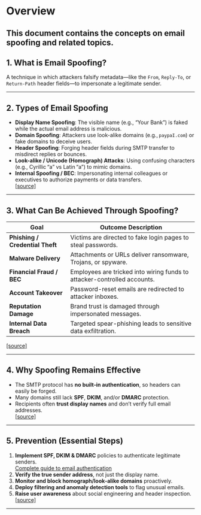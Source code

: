 # Overview

This document contains the concepts on **email spoofing** and related topics.
---

## 1. What is Email Spoofing?

A technique in which attackers falsify metadata—like the `From`, `Reply-To`, or `Return-Path` header fields—to impersonate a legitimate sender.  

---

## 2. Types of Email Spoofing

- **Display Name Spoofing**: The visible name (e.g., “Your Bank”) is faked while the actual email address is malicious.  
- **Domain Spoofing**: Attackers use look-alike domains (e.g., `paypaI.com`) or fake domains to deceive users.  
- **Header Spoofing**: Forging header fields during SMTP transfer to misdirect replies or bounces.  
- **Look-alike / Unicode (Homograph) Attacks**: Using confusing characters (e.g., Cyrillic “а” vs Latin “a”) to mimic domains.  
- **Internal Spoofing / BEC**: Impersonating internal colleagues or executives to authorize payments or data transfers.  
  [[source]](https://www.proofpoint.com/us/blog/email-and-cloud-threats/preventing-vendor-compromise-attacks)

---

## 3. What Can Be Achieved Through Spoofing?

| Goal                     | Outcome Description |
|--------------------------|---------------------|
| **Phishing / Credential Theft** | Victims are directed to fake login pages to steal passwords. |
| **Malware Delivery**     | Attachments or URLs deliver ransomware, Trojans, or spyware. |
| **Financial Fraud / BEC**| Employees are tricked into wiring funds to attacker-controlled accounts. |
| **Account Takeover**     | Password-reset emails are redirected to attacker inboxes. |
| **Reputation Damage**    | Brand trust is damaged through impersonated messages. |
| **Internal Data Breach** | Targeted spear-phishing leads to sensitive data exfiltration. |

[[source]](https://www.proofpoint.com/us/threat-reference/domain-spoofing)

---

## 4. Why Spoofing Remains Effective

- The SMTP protocol has **no built‑in authentication**, so headers can easily be forged.  
- Many domains still lack **SPF**, **DKIM**, and/or **DMARC** protection.  
- Recipients often **trust display names** and don’t verify full email addresses.  
[[source]](https://tealtech.com/blog/why-phishing-scams-remain-effective/)

---

## 5. Prevention (Essential Steps)

1. **Implement SPF, DKIM & DMARC** policies to authenticate legitimate senders.  
   [Complete guide to email authentication](https://dmarcly.com/blog/how-to-implement-dmarc-dkim-spf-to-stop-email-spoofing-phishing-the-definitive-guide)  
2. **Verify the true sender address**, not just the display name.  
3. **Monitor and block homograph/look‑alike domains** proactively.  
4. **Deploy filtering and anomaly detection tools** to flag unusual emails.  
5. **Raise user awareness** about social engineering and header inspection.  
[[source]](https://abnormal.ai/glossary/email-spoofing)

---


